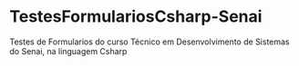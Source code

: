 # TestesFormulariosCsharp-Senai

Testes de Formularios do curso Técnico em Desenvolvimento de Sistemas do Senai, na linguagem Csharp
